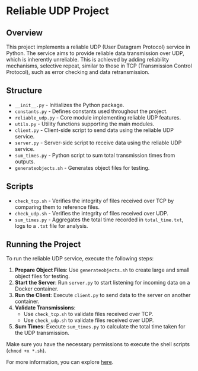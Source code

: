 # Reliable UDP Project

## Overview
This project implements a reliable UDP (User Datagram Protocol) service in Python. The service aims to provide reliable data transmission over UDP, which is inherently unreliable. This is achieved by adding reliability mechanisms, selective repeat, similar to those in TCP (Transmission Control Protocol), such as error checking and data retransmission.

## Structure

- `__init__.py` - Initializes the Python package.
- `constants.py` - Defines constants used throughout the project.
- `reliable_udp.py` - Core module implementing reliable UDP features.
- `utils.py` - Utility functions supporting the main modules.
- `client.py` - Client-side script to send data using the reliable UDP service.
- `server.py` - Server-side script to receive data using the reliable UDP service.
- `sum_times.py` - Python script to sum total transmission times from outputs.
- `generateobjects.sh` - Generates object files for testing.

## Scripts

- `check_tcp.sh` - Verifies the integrity of files received over TCP by comparing them to reference files.
- `check_udp.sh` - Verifies the integrity of files received over UDP.
- `sum_times.py` - Aggregates the total time recorded in `total_time.txt`, logs to a `.txt` file for analysis.

## Running the Project

To run the reliable UDP service, execute the following steps:

1. **Prepare Object Files**: Use `generateobjects.sh` to create large and small object files for testing.
2. **Start the Server**: Run `server.py` to start listening for incoming data on a Docker container.
3. **Run the Client**: Execute `client.py` to send data to the server on another container.
4. **Validate Transmissions**:
   - Use `check_tcp.sh` to validate files received over TCP.
   - Use `check_udp.sh` to validate files received over UDP.
5. **Sum Times**: Execute `sum_times.py` to calculate the total time taken for the UDP transmission.

Make sure you have the necessary permissions to execute the shell scripts (`chmod +x *.sh`).


For more information, you can explore [here](https://github.com/cengwins/ceng435).
